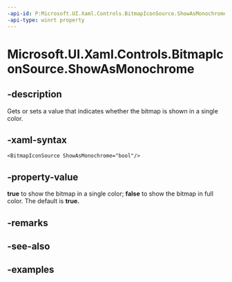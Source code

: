 ```yaml
---
-api-id: P:Microsoft.UI.Xaml.Controls.BitmapIconSource.ShowAsMonochrome
-api-type: winrt property
---
```


<!-- Property syntax.
public bool ShowAsMonochrome { get;  set; }
-->

# Microsoft.UI.Xaml.Controls.BitmapIconSource.ShowAsMonochrome

## -description

Gets or sets a value that indicates whether the bitmap is shown in a single color.

## -xaml-syntax

```xaml
<BitmapIconSource ShowAsMonochrome="bool"/>
```

## -property-value

**true** to show the bitmap in a single color; **false** to show the bitmap in full color. The default is **true.**

## -remarks

## -see-also

## -examples

